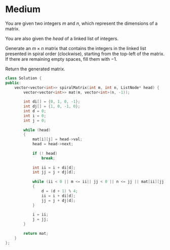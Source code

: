 # Medium

You are given two integers $m$ and $n$, which represent the dimensions of a matrix.

You are also given the $head$ of a linked list of integers.

Generate an $m \times n$ matrix that contains the integers in the linked list presented in spiral order (clockwise), starting from the top-left of the matrix. If there are remaining empty spaces, fill them with $-1$.

Return the generated matrix.

```cpp
class Solution {
public:
    vector<vector<int>> spiralMatrix(int m, int n, ListNode* head) {
        vector<vector<int>> mat(m, vector<int>(n, -1));
        
        int di[] = {0, 1, 0, -1};
        int dj[] = {1, 0, -1, 0};
        int d = 0;
        int i = 0;
        int j = 0;
        
        while (head)
        {
            mat[i][j] = head->val;
            head = head->next;
            
            if (! head)
                break;
            
            int ii = i + di[d];
            int jj = j + dj[d];
            
            while (ii < 0 || m <= ii|| jj < 0 || n <= jj || mat[ii][jj] != -1)
            {
                d = (d + 1) % 4;
                ii = i + di[d];
                jj = j + dj[d];
            }
            
            i = ii;
            j = jj;
        }
        
        return mat;
    }
};
```
